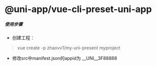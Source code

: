 # @uni-app/vue-cli-preset-uni-app

##### 使用步骤

- 创建工程：
> vue create -p zhaovv1/my-uni-present myproject


- 修改src中manifest.json的appid为 __UNI__3F88888
